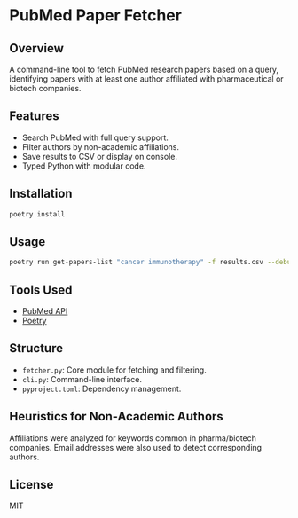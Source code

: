 # PubMed Paper Fetcher

## Overview
A command-line tool to fetch PubMed research papers based on a query, identifying papers with at least one author affiliated with pharmaceutical or biotech companies.

## Features
- Search PubMed with full query support.
- Filter authors by non-academic affiliations.
- Save results to CSV or display on console.
- Typed Python with modular code.

## Installation
```bash
poetry install
```

## Usage
```bash
poetry run get-papers-list "cancer immunotherapy" -f results.csv --debug
```

## Tools Used
- [PubMed API](https://www.ncbi.nlm.nih.gov/home/develop/api/)
- [Poetry](https://python-poetry.org/)

## Structure
- `fetcher.py`: Core module for fetching and filtering.
- `cli.py`: Command-line interface.
- `pyproject.toml`: Dependency management.

## Heuristics for Non-Academic Authors
Affiliations were analyzed for keywords common in pharma/biotech companies. Email addresses were also used to detect corresponding authors.

## License
MIT
